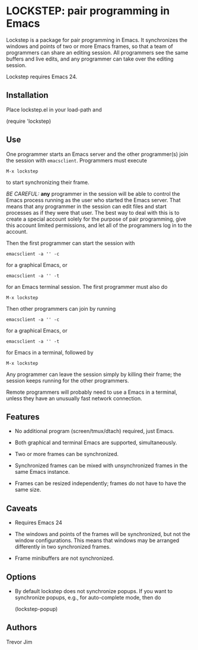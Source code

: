 # LOCKSTEP: pair programming in Emacs

Lockstep is a package for pair programming in Emacs.  It synchronizes
the windows and points of two or more Emacs frames, so that a team of
programmers can share an editing session.  All programmers see the
same buffers and live edits, and any programmer can take over the
editing session.

Lockstep requires Emacs 24.

## Installation

Place lockstep.el in your load-path and

   (require 'lockstep)

## Use

One programmer starts an Emacs server and the other programmer(s) join
the session with `emacsclient`.  Programmers must execute

    M-x lockstep

to start synchronizing their frame.

*BE CAREFUL:* **any** programmer in the session will be able to
control the Emacs process running as the user who started the Emacs
server.  That means that any programmer in the session can edit files
and start processes as if they were that user.  The best way to deal
with this is to create a special account solely for the purpose of
pair programming, give this account limited permissions, and let all
of the programmers log in to the account.

Then the first programmer can start the session with

    emacsclient -a '' -c

for a graphical Emacs, or

    emacsclient -a '' -t

for an Emacs terminal session.  The first programmer must also do

    M-x lockstep

Then other programmers can join by running

    emacsclient -a '' -c

for a graphical Emacs, or

    emacsclient -a '' -t

for Emacs in a terminal, followed by

    M-x lockstep

Any programmer can leave the session simply by killing their frame;
the session keeps running for the other programmers.

Remote programmers will probably need to use a Emacs in a terminal,
unless they have an unusually fast network connection.

## Features

* No additional program (screen/tmux/dtach) required, just Emacs.

* Both graphical and terminal Emacs are supported, simultaneously.

* Two or more frames can be synchronized.

* Synchronized frames can be mixed with unsynchronized frames in the same Emacs instance.

* Frames can be resized independently; frames do not have to have the same size.

## Caveats

* Requires Emacs 24

* The windows and points of the frames will be synchronized, but not
  the window configurations.  This means that windows may be arranged
  differently in two synchronized frames.

* Frame minibuffers are not synchronized.

## Options

* By default lockstep does not synchronize popups.  If you want to synchronize popups,
e.g., for auto-complete mode, then do

    (lockstep-popup)

## Authors

Trevor Jim
